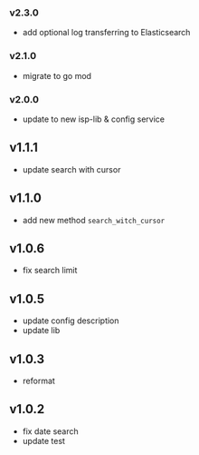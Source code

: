 ### v2.3.0
* add optional log transferring to  Elasticsearch
### v2.1.0
* migrate to go mod
### v2.0.0
* update to new isp-lib & config service
## v1.1.1
* update search with cursor
## v1.1.0
* add new method `search_witch_cursor`
## v1.0.6
* fix search limit
## v1.0.5
* update config description
* update lib
## v1.0.3
* reformat
## v1.0.2
* fix date search
* update test
